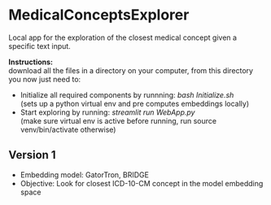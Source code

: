 # MedicalConceptsExplorer
Local app for the exploration of the closest medical concept given a specific text input. 

**Instructions:**<br>
download all the files in a directory on your computer, from this directory you now just need to:
- Initialize all required components by runnning: _bash Initialize.sh_ <br> 
(sets up a python virtual env and pre computes embeddings locally)
- Start exploring by running: _streamlit run WebApp.py_ <br>
(make sure virtual env is active before running, run source venv/bin/activate otherwise)

## Version 1
- Embedding model: GatorTron, BRIDGE
- Objective: Look for closest ICD-10-CM concept in the model embedding space